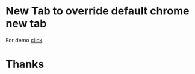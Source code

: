 # New Tab to override default chrome new tab

For demo [click](https://skrajup.github.io/chr-ext-newTab/newTab/newTab.html)

# Thanks

